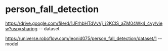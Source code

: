 # person_fall_detection

https://drive.google.com/file/d/1JFrhbHTdVvVj_j2KClS_aZM04Wk4_4vy/view?usp=sharing -- dataset

https://universe.roboflow.com/leonid075/person_fall_detection/dataset/1 -- model

